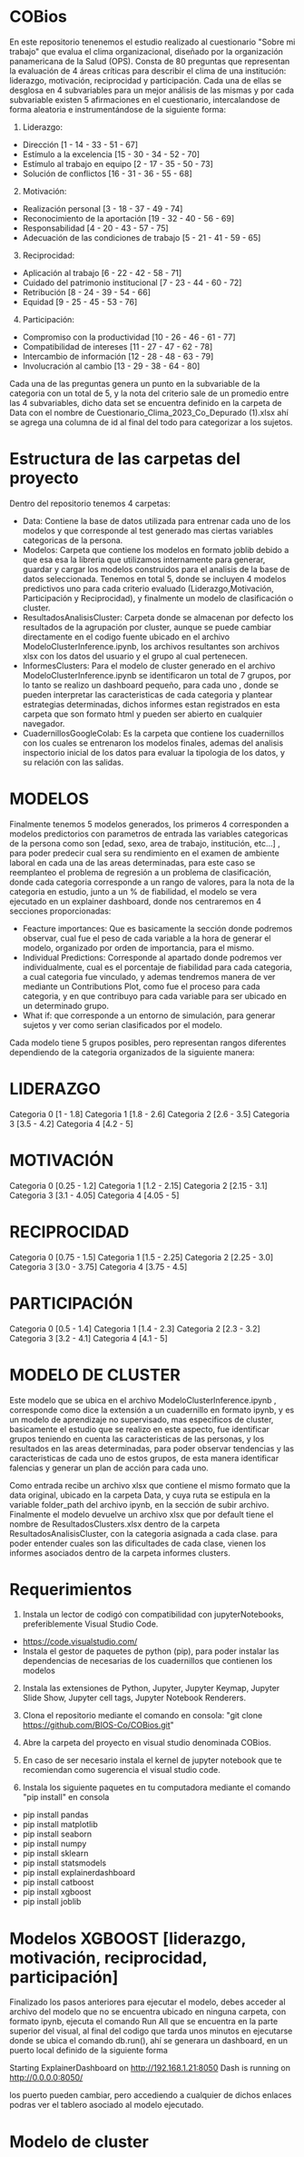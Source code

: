 # COBios
En este repositorio tenenemos el estudio realizado al cuestionario "Sobre mi trabajo" que evalua el clima organizacional, diseñado por la organización panamericana de la Salud (OPS). Consta de 80 preguntas que representan la evaluación de 4 áreas críticas para describir el clima de una institución: liderazgo, motivación, reciprocidad y participación. Cada una de ellas se desglosa en 4 subvariables para un mejor análisis de las mismas y por cada subvariable existen 5 afirmaciones en el cuestionario, intercalandose de forma aleatoria e instrumentándose de la siguiente forma:

1) Liderazgo:

- Dirección [1 - 14 - 33 - 51 - 67]
- Estímulo a la excelencia [15 - 30 - 34 - 52 - 70]
- Estímulo al trabajo en equipo [2 - 17 - 35 - 50 - 73]
- Solución de conflictos [16 - 31 - 36 - 55 - 68]

2) Motivación: 

- Realización personal [3 - 18 - 37 - 49 - 74]
- Reconocimiento de la aportación [19 - 32 - 40 - 56 - 69]
- Responsabilidad [4 - 20 - 43 - 57 - 75]
- Adecuación de las condiciones de trabajo [5 - 21 - 41 - 59 - 65]

3) Reciprocidad: 

- Aplicación al trabajo [6 - 22 - 42 - 58 - 71]
- Cuidado del patrimonio institucional [7 - 23 - 44 - 60 - 72]
- Retribución [8 - 24 - 39 - 54 - 66]
- Equidad [9 - 25 - 45 - 53 - 76]
4) Participación:
- Compromiso con la productividad [10 - 26 - 46 - 61 - 77]
- Compatibilidad de intereses [11 - 27 - 47 - 62 - 78]
- Intercambio de información  [12 - 28 - 48 - 63 - 79]
- Involucración al cambio [13 - 29 - 38 - 64 - 80]  

Cada una de las preguntas genera un punto en la subvariable de la categoria con un total de 5, y la nota del criterio sale de un promedio entre las 4 subvariables, dicho data set se encuentra definido en la carpeta de Data con el nombre de Cuestionario_Clima_2023_Co_Depurado (1).xlsx ahí se agrega una columna de id al final del todo para categorizar a los sujetos.

# Estructura de las carpetas del proyecto
Dentro del repositorio tenemos 4 carpetas:

- Data: Contiene la base de datos utilizada para entrenar cada uno de los modelos y que corresponde al test generado mas ciertas variables categoricas de la persona.
- Modelos: Carpeta que contiene los modelos en formato joblib debido a que esa esa la libreria que utilizamos internamente para generar, guardar y cargar los modelos construidos para el analisis de la base de datos seleccionada. Tenemos en total 5, donde se incluyen 4 modelos predictivos uno para cada criterio evaluado (Liderazgo,Motivación, Participación y Reciprocidad), y finalmente un modelo de clasificación o cluster.
- ResultadosAnalisisCluster: Carpeta donde se almacenan por defecto los resultados de la agrupación por cluster, aunque se puede cambiar directamente en el codigo fuente ubicado en el archivo ModeloClusterInference.ipynb, los archivos resultantes son archivos xlsx con los datos del usuario y el grupo al cual pertenecen.
- InformesClusters: Para el modelo de cluster generado en el archivo ModeloClusterInference.ipynb se identificaron un total de 7 grupos, por lo tanto se realizo un dashboard pequeño, para cada uno , donde se pueden interpretar las caracteristicas de cada categoria y plantear estrategias determinadas, dichos informes estan registrados en esta carpeta que son formato html y pueden ser abierto en cualquier navegador.
-  CuadernillosGoogleColab: Es la carpeta que contiene los cuadernillos con los cuales se entrenaron los modelos finales, ademas del analisis inspectorio inicial de los datos para evaluar la tipologia de los datos, y su relación con las salidas.

# MODELOS
Finalmente tenemos 5 modelos generados, los primeros 4 corresponden a modelos predictorios con parametros de entrada las variables categoricas de la persona como son [edad, sexo, area de trabajo, institución, etc...] , para poder predecir cual sera su rendimiento en el examen de ambiente laboral en cada una de las areas determinadas, para este caso se reemplanteo el problema de regresión a un problema de clasificación, donde cada categoria corresponde a un rango de valores, para la nota de la categoria en estudio, junto a un % de fiabilidad, el modelo se vera ejecutado en un explainer dashboard, donde nos centraremos en 4 secciones proporcionadas:
- Feacture importances: Que es basicamente la sección donde podremos observar, cual fue el peso de cada variable a la hora de generar el modelo, organizado por orden de importancia, para el mismo.
- Individual Predictions: Corresponde al apartado donde podremos ver individualmente, cual es el porcentaje de fiabilidad para cada categoria, a cual categoria fue vinculado, y ademas tendremos manera de ver mediante un Contributions Plot, como fue el proceso para cada categoria, y en que contribuyo para cada variable para ser ubicado en un determinado grupo.
- What if: que corresponde a un entorno de simulación, para generar sujetos y ver como serian clasificados por el modelo.

Cada modelo tiene 5 grupos posibles, pero representan rangos diferentes dependiendo de la categoria organizados de la siguiente manera:

# LIDERAZGO
Categoria 0 [1 - 1.8]
Categoria 1 [1.8 - 2.6]
Categoria 2 [2.6 - 3.5]
Categoria 3 [3.5 - 4.2]
Categoria 4 [4.2 - 5]

# MOTIVACIÓN
Categoria 0 [0.25 - 1.2]
Categoria 1 [1.2 - 2.15]
Categoria 2 [2.15 - 3.1]
Categoria 3 [3.1 - 4.05]
Categoria 4 [4.05 - 5]

# RECIPROCIDAD
Categoria 0 [0.75 - 1.5]
Categoria 1 [1.5 - 2.25]
Categoria 2 [2.25 - 3.0]
Categoria 3 [3.0 - 3.75]
Categoria 4 [3.75 - 4.5]

# PARTICIPACIÓN
Categoria 0 [0.5 - 1.4]
Categoria 1 [1.4 - 2.3]
Categoria 2 [2.3 - 3.2]
Categoria 3 [3.2 - 4.1]
Categoria 4 [4.1 - 5]

# MODELO DE CLUSTER
Este modelo que se ubica en el archivo ModeloClusterInference.ipynb , corresponde como dice la extensión a un cuadernillo en formato ipynb, y es un modelo de aprendizaje no supervisado, mas especificos de cluster, basicamente el estudio que se realizo en este aspecto, fue identificar grupos teniendo en cuenta las caracteristicas de las personas, y los resultados en las areas determinadas, para poder observar tendencias y las caracteristicas de cada uno de estos grupos, de esta manera identificar falencias y generar un plan de acción para cada uno.

Como entrada recibe un archivo xlsx que contiene el mismo formato que la data original, ubicado en la carpeta Data, y cuya ruta se estipula en la variable folder_path del archivo ipynb, en la sección de subir archivo. Finalmente el modelo devuelve un archivo xlsx que por default tiene el nombre de  ResultadosClusters.xlsx dentro de la carpeta ResultadosAnalisisCluster, con la categoria asignada a cada clase. para poder entender cuales son las dificultades de cada clase, vienen los informes asociados dentro de la carpeta informes clusters.

# Requerimientos

1) Instala un lector de codigó con compatibilidad con jupyterNotebooks, preferiblemente Visual Studio Code.
- https://code.visualstudio.com/
- Instala el gestor de paquetes de python (pip), para poder instalar las dependencias de necesarias de los cuadernillos que contienen los modelos
2) Instala las extensiones de Python, Jupyter, Jupyter Keymap, Jupyter Slide Show, Jupyter cell tags, Jupyter Notebook Renderers.
3) Clona el repositorio mediante el comando en consola:
"git clone https://github.com/BIOS-Co/COBios.git"

4) Abre la carpeta del proyecto en visual studio denominada COBios.
5) En caso de ser necesario instala el kernel de jupyter notebook que te recomiendan como sugerencia el visual studio code.
6) Instala los siguiente paquetes en tu computadora mediante el comando "pip install" en consola
- pip install pandas
- pip install matplotlib
- pip install seaborn
- pip install numpy
- pip install sklearn
- pip install statsmodels
- pip install explainerdashboard
- pip install catboost
- pip install xgboost
- pip install joblib

# Modelos XGBOOST [liderazgo, motivación, reciprocidad, participación]
Finalizado los pasos anteriores para ejecutar el modelo, debes acceder al archivo del modelo que no se encuentra ubicado en ninguna carpeta, con formato ipynb, ejecuta el comando Run All que se encuentra en la parte superior del visual, al final del codigo que tarda unos minutos en ejecutarse donde se ubica el comando  db.run(), ahí se generara un dashboard, en un puerto local definido de la siguiente forma 

Starting ExplainerDashboard on http://192.168.1.21:8050
Dash is running on http://0.0.0.0:8050/

los puerto pueden cambiar, pero accediendo a cualquier de dichos enlaces podras ver el tablero asociado al modelo ejecutado.

# Modelo de cluster

